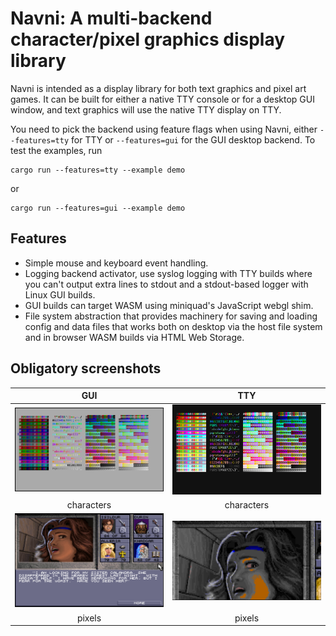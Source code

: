 # Navni: A multi-backend character/pixel graphics display library

Navni is intended as a display library for both text graphics and pixel art
games. It can be built for either a native TTY console or for a desktop GUI
window, and text graphics will use the native TTY display on TTY.

You need to pick the backend using feature flags when using Navni, either
`--features=tty` for TTY or `--features=gui` for the GUI desktop backend.
To test the examples, run

    cargo run --features=tty --example demo

or

    cargo run --features=gui --example demo

## Features

- Simple mouse and keyboard event handling.
- Logging backend activator, use syslog logging with TTY builds where you
  can't output extra lines to stdout and a stdout-based logger with Linux GUI
  builds.
- GUI builds can target WASM using miniquad's JavaScript webgl shim.
- File system abstraction that provides machinery for saving and loading
  config and data files that works both on desktop via the host file system
  and in browser WASM builds via HTML Web Storage.

## Obligatory screenshots

GUI | TTY
:---:|:---:
![](img/gui-demo.png) | ![](img/tty-demo.png)
characters | characters
![](img/gui-img.png) | ![](img/tty-img.png)
pixels | pixels

